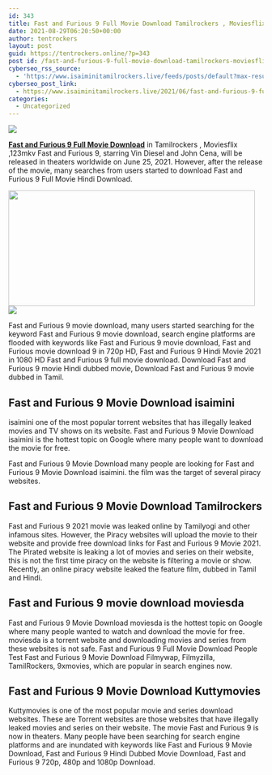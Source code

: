 ```yaml
---
id: 343
title: Fast and Furious 9 Full Movie Download Tamilrockers , Moviesflix , 123mkv
date: 2021-08-29T06:20:50+00:00
author: tentrockers
layout: post
guid: https://tentrockers.online/?p=343
post id: /fast-and-furious-9-full-movie-download-tamilrockers-moviesflix-123mkv/
cyberseo_rss_source:
  - 'https://www.isaiminitamilrockers.live/feeds/posts/default?max-results=150&start-index=1'
cyberseo_post_link:
  - https://www.isaiminitamilrockers.live/2021/06/fast-and-furious-9-full-movie-download.html
categories:
  - Uncategorized
---
```

<div class="media_block">
  <img src="https://1.bp.blogspot.com/-CcxJcM70Wtc/YNU3OViA8dI/AAAAAAAAA8s/sluuHOD7AecbtUhgfPqf77FnNeFK3lAmgCLcBGAsYHQ/s72-w487-h228-c/maxresdefault__1__by_demarionc64_dedhgy1-pre.jpg" class="media_thumbnail" />
</div>

<meta content="Fast and Furious 9 Full Movie Download in Tamilrockers , Moviesflix ,123mkv Fast and Furious 9, starring Vin Diesel and John Cena, will be ..." name="twitter:description" />

  


<center>
</center>

**[Fast and Furious 9 Full Movie Download](https://www.tamilrockers.co.nz/fast-and-furious-9-full-movie-download-in-tamilrockers/)** in Tamilrockers , Moviesflix ,123mkv Fast and Furious 9, starring Vin Diesel and John Cena, will be released in theaters worldwide on June 25, 2021. However, after the release of the movie, many searches from users started to download Fast and Furious 9 Full Movie Hindi Download.

<div class="separator">
  <a href="https://1.bp.blogspot.com/-CcxJcM70Wtc/YNU3OViA8dI/AAAAAAAAA8s/sluuHOD7AecbtUhgfPqf77FnNeFK3lAmgCLcBGAsYHQ/s1192/maxresdefault__1__by_demarionc64_dedhgy1-pre.jpg"><img loading="lazy" border="0" data-original-height="670" data-original-width="1192" height="228" src="https://1.bp.blogspot.com/-CcxJcM70Wtc/YNU3OViA8dI/AAAAAAAAA8s/sluuHOD7AecbtUhgfPqf77FnNeFK3lAmgCLcBGAsYHQ/w487-h228/maxresdefault__1__by_demarionc64_dedhgy1-pre.jpg" width="487" /></a>
</div>



<div class="separator">
  <a href="https://www.tamilrockers.co.nz/fast-and-furious-9-full-movie-download-in-tamilrockers/"><img border="0" data-original-height="250" data-original-width="300" src="https://1.bp.blogspot.com/-nfbzYVobUik/YMlpOerzdgI/AAAAAAAAA3Y/aAupsOUs_WMY6Lv7R1OtZhI6OqaRh-YAwCPcBGAYYCw/s0/e854879156f0849f3d27a89db88ed039.png" /></a>
</div>

Fast and Furious 9 movie download, many users started searching for the keyword Fast and Furious 9 movie download, search engine platforms are flooded with keywords like Fast and Furious 9 movie download, Fast and Furious movie download 9 in 720p HD, Fast and Furious 9 Hindi Movie 2021 in 1080 HD Fast and Furious 9 full movie download. Download Fast and Furious 9 movie Hindi dubbed movie, Download Fast and Furious 9 movie dubbed in Tamil.

## **Fast and Furious 9 Movie Download isaimini**

isaimini one of the most popular torrent websites that has illegally leaked movies and TV shows on its website. Fast and Furious 9 Movie Download isaimini is the hottest topic on Google where many people want to download the movie for free.

Fast and Furious 9 Movie Download many people are looking for Fast and Furious 9 Movie Download isaimini. the film was the target of several piracy websites.

## **Fast and Furious 9 Movie Download Tamilrockers**

Fast and Furious 9 2021 movie was leaked online by Tamilyogi and other infamous sites. However, the Piracy websites will upload the movie to their website and provide free download links for Fast and Furious 9 Movie 2021. The Pirated website is leaking a lot of movies and series on their website, this is not the first time piracy on the website is filtering a movie or show. Recently, an online piracy website leaked the feature film, dubbed in Tamil and Hindi.

## **Fast and Furious 9 movie download moviesda**

Fast and Furious 9 Movie Download moviesda is the hottest topic on Google where many people wanted to watch and download the movie for free. moviesda is a torrent website and downloading movies and series from these websites is not safe. Fast and Furious 9 Full Movie Download People Test Fast and Furious 9 Movie Download Filmywap, Filmyzilla, TamilRockers, 9xmovies, which are popular in search engines now.

## **Fast and Furious 9 Movie Download Kuttymovies**

Kuttymovies is one of the most popular movie and series download websites. These are Torrent websites are those websites that have illegally leaked movies and series on their website. The movie Fast and Furious 9 is now in theaters. Many people have been searching for search engine platforms and are inundated with keywords like Fast and Furious 9 Movie Download, Fast and Furious 9 Hindi Dubbed Movie Download, Fast and Furious 9 720p, 480p and 1080p Download.

<center>
</center>